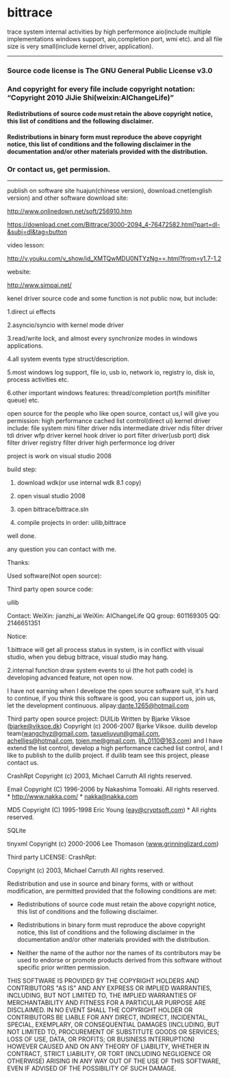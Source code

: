 # bittrace
 trace system internal activities by high perfermonce aio(include multiple implementations windows support, aio,completion port, wmi etc).
 and all file size is very small(include kernel driver, application).
 
 ------------------------------------------------------------------------
 ### Source code license is The GNU General Public License v3.0 
 
 ### And copyright for every file include copyright notation: “Copyright 2010 JiJie Shi(weixin:AIChangeLife)”
 
 #### Redistributions of source code must retain the above copyright notice, this list of conditions and the following disclaimer.
 
 #### Redistributions in binary form must reproduce the above copyright notice, this list of conditions and the following disclaimer in the  documentation and/or other materials provided with the distribution.
 
 ### Or contact us, get permission.
 
 ---------------------------------------------------------------------- 

 publish on software site huajun(chinese version), download.cnet(english version) and other software download site:
 
  http://www.onlinedown.net/soft/256910.htm
 
  https://download.cnet.com/Bittrace/3000-2094_4-76472582.html?part=dl-&subj=dl&tag=button
 
 video lesson:
 
  http://v.youku.com/v_show/id_XMTQwMDU0NTYzNg==.html?from=y1.7-1.2
 
 website:
 
  http://www.simpai.net/
 
  kenel driver source code and some function is not public now, but include:
  
   1.direct ui effects
   
   2.asyncio/syncio with kernel mode driver
   
   3.read/write lock, and almost every synchronize modes in windows applications.
   
   4.all system events type struct/description.
   
   5.most windows log support, file io, usb io, network io, registry io, disk io, process activities etc.
   
   6.other important windows features: thread/completion port(fs minifilter queue) etc.
   
  open source for the people who like open source, contact us,I will give you permission:
  high performance cached list control(direct ui)
  kernel driver include:
  file system mini filter driver
  ndis intermediate driver
  ndis filter driver
  tdi driver
  wfp driver
  kernel hook driver
  io port filter driver(usb port)
  disk filter driver 
  registry filter driver
  high perfermonce log driver
 
 project is work on visual studio 2008

 build step:
 1. download wdk(or use internal wdk 8.1 copy)
 
 2. open visual studio 2008
 3. open bittrace/bittrace.sln
 4. compile projects in order: uilib,bittrace

well done.

any question you can contact with me.

Thanks:

Used software(Not open source):

Third party open source code:

uilib                                 

Contact:
    WeiXin:      jianzhi_ai
    WeiXin:      AIChangeLife 
	QQ group:    601169305
    QQ:          2146651351
	
 Notice: 

 1.bittrace will get all process status in system,  is in conflict with visual studio, when you debug bittrace, visual studio may hang.
 
 2.internal function draw system events to ui (the hot path code) is developing advanced feature, not open now.


I have not earning when I develope the open source software suit, it's hard to continue, if you think this software is good,
you can support us, join us, let the development continuous. alipay:dante.1265@hotmail.com

Third party open source project:
DUILib                 Written by Bjarke Viksoe (bjarke@viksoe.dk) Copyright (c) 2006-2007 Bjarke Viksoe.
                       duilib develop team(wangchyz@gmail.com, taxueliuyun@gmail.com, achellies@hotmail.com, tojen.me@gmail.com, ljh_0110@163.com)
					   and I have extend the list control, develop a high performance cached list control, and I like to publish to the duilib project.
					   if duilib team see this project, please contact us.
					   
CrashRpt               Copyright (c) 2003, Michael Carruth All rights reserved.

Email                  Copyright (C) 1996-2006 by Nakashima Tomoaki. All rights reserved. *		http://www.nakka.com/ *		nakka@nakka.com

MD5                    Copyright (C) 1995-1998 Eric Young (eay@cryptsoft.com) * All rights reserved.

SQLite                 

tinyxml                Copyright (c) 2000-2006 Lee Thomason (www.grinninglizard.com)

Third party LICENSE:
CrashRpt:

Copyright (c) 2003, Michael Carruth
All rights reserved.

Redistribution and use in source and binary forms, with or without modification, 
are permitted provided that the following conditions are met:

* Redistributions of source code must retain the above copyright notice, this 
list of conditions and the following disclaimer.

* Redistributions in binary form must reproduce the above copyright notice, 
this list of conditions and the following disclaimer in the documentation 
and/or other materials provided with the distribution.

* Neither the name of the author nor the names of its contributors 
may be used to endorse or promote products derived from this software without 
specific prior written permission.


THIS SOFTWARE IS PROVIDED BY THE COPYRIGHT HOLDERS AND CONTRIBUTORS "AS IS" AND ANY 
EXPRESS OR IMPLIED WARRANTIES, INCLUDING, BUT NOT LIMITED TO, THE IMPLIED WARRANTIES 
OF MERCHANTABILITY AND FITNESS FOR A PARTICULAR PURPOSE ARE DISCLAIMED. IN NO EVENT 
SHALL THE COPYRIGHT HOLDER OR CONTRIBUTORS BE LIABLE FOR ANY DIRECT, INDIRECT, 
INCIDENTAL, SPECIAL, EXEMPLARY, OR CONSEQUENTIAL DAMAGES (INCLUDING, BUT NOT LIMITED 
TO, PROCUREMENT OF SUBSTITUTE GOODS OR SERVICES; LOSS OF USE, DATA, OR PROFITS; OR 
BUSINESS INTERRUPTION) HOWEVER CAUSED AND ON ANY THEORY OF LIABILITY, WHETHER IN CONTRACT, 
STRICT LIABILITY, OR TORT (INCLUDING NEGLIGENCE OR OTHERWISE) ARISING IN ANY WAY OUT 
OF THE USE OF THIS SOFTWARE, EVEN IF ADVISED OF THE POSSIBILITY OF SUCH DAMAGE.

